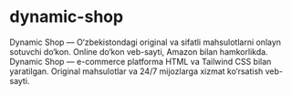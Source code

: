 # dynamic-shop
Dynamic Shop — O‘zbekistondagi original va sifatli mahsulotlarni onlayn sotuvchi do‘kon.  Online do‘kon veb-sayti, Amazon bilan hamkorlikda.  Dynamic Shop — e-commerce platforma HTML va Tailwind CSS bilan yaratilgan.  Original mahsulotlar va 24/7 mijozlarga xizmat ko‘rsatish veb-sayti.
